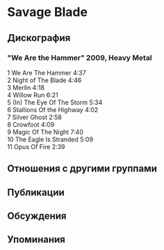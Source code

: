 # Savage Blade



## Дискография

### "We Are the Hammer" 2009, Heavy Metal

1	We Are The Hammer	4:37	
2	Night of The Blade	4:46	
3	Merlin	4:18	
4	Willow Run	6:21	
5	(In) The Eye Of The Storm	5:34	
6	Stallions Of the Highway	4:02	 
7	Silver Ghost	2:58	 
8	Crowfoot	4:09	 
9	Magic Of The Night	7:40	 
10	The Eagle Is Stranded	5:09	 
11	Opus Of Fire	2:39	 


## Отношения с другими группами


## Публикации


## Обсуждения


## Упоминания

